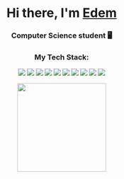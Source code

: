<div align="center">
  <h1>Hi there, I'm <a href="vk.com" target="_blank">Edem</a></h1>
  <h3>Computer Science student 🖥</h3>
  <h3>My Tech Stack:</h3>
  
  <p>
    <!-- Java -->
    <img src="https://img.shields.io/badge/Java-ED8B00?style=for-the-badge&logo=java&logoColor=white"/>
    <!-- Spring -->
    <img src="https://img.shields.io/badge/Spring-6DB33F?style=for-the-badge&logo=spring&logoColor=white"/>
    <!-- PostgreSQL -->
    <img src="https://img.shields.io/badge/PostgreSQL-316192?style=for-the-badge&logo=postgresql&logoColor=white"/>
    <!-- MySQL -->
    <img src="https://img.shields.io/badge/MySQL-4479A1?style=for-the-badge&logo=mysql&logoColor=white"/>
    <!-- Redis -->
    <img src="https://img.shields.io/badge/Redis-DC382D?style=for-the-badge&logo=redis&logoColor=white"/>
    <!-- Postman -->
    <img src="https://img.shields.io/badge/Postman-FF6C37?style=for-the-badge&logo=postman&logoColor=white"/>
    <!-- Hibernate -->
    <img src="https://img.shields.io/badge/Hibernate-59666C?style=for-the-badge&logo=hibernate&logoColor=white"/>
    <!-- Guava -->
    <img src="https://img.shields.io/badge/Guava-4298B8?style=for-the-badge&logo=guava&logoColor=white"/>
    <!-- Lombok -->
    <img src="https://img.shields.io/badge/Lombok-C80000?style=for-the-badge&logo=lombok&logoColor=white"/>
    <!-- GitHub -->
    <img src="https://img.shields.io/badge/GitHub-100000?style=for-the-badge&logo=github&logoColor=white"/>
  </p>

  <img src="https://i.giphy.com/media/yyVph7ANKftIs/giphy.webp" height="200"/>
</div>
